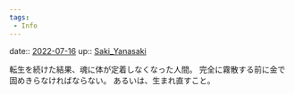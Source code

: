 ```yaml
---
tags:
 - Info
---
```


date:: [2022-07-16](Daily_Note/2022-07-16.md)
up:: [Saki_Yanasaki](../Bar/Novel/Nacaria/Saki_Yanasaki.md)

転生を続けた結果、魂に体が定着しなくなった人間。
完全に霧散する前に金で固めきらなければならない。
あるいは、生まれ直すこと。